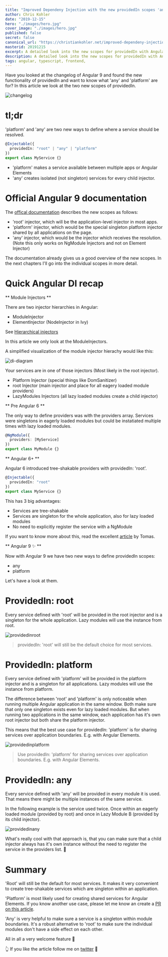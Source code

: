 ```yaml
---
title: "Improved Dependeny Injection with the new providedIn scopes 'any' and 'platform'"
author: Chris Kohler
date: "2019-12-15"
hero: "./images/hero.jpg"
cover_image: "./images/hero.jpg"
published: false
secret: false
canonical_url: "https://christiankohler.net/improved-dependeny-injection-with-the-new-providedin-scopes-any-and-platform"
masterid: 20191215
excerpt: A detailed look into the new scopes for providedIn with Angular 9
description: A detailed look into the new scopes for providedIn with Angular 9
tags: angular, typescript, frontend,
---
```


Have you looked at the changelog of Angular 9 and found the new functionality of providedIn and want to know what 'any' and 'platform' are for? In this article we look at the two new scopes of providedIn.

![changelog](./images/changelog.jpg)

# tl;dr

'platform' and 'any' are two new ways to define where a service should be resolved.

```typescript
@Injectable({
  providedIn: "root" | "any" | "platform"
})
export class MyService {}
```

- 'platform' makes a service available between multiple apps or Angular Elements
- 'any' creates isolated (not singleton) services for every child injector.

# Official Angular 9 documentation

The [offical documentation](https://next.angular.io/api/core/Injectable) describes the new scopes as follows:

- 'root' injector, which will be the application-level injector in most apps.
- 'platform' injector, which would be the special singleton platform injector shared by all applications on the page.
- 'any' injector, which would be the injector which receives the resolution. (Note this only works on NgModule Injectors and not on Element Injector)

The documentation already gives us a good overview of the new scopes. In the next chapters I'll go into the individual scopes in more detail.

# Quick Angular DI recap

** Module Injectors **

There are two injector hierarchies in Angular:

- ModuleInjector
- ElementInjector (NodeInjector in Ivy)

See [Hierarchical injectors](https://angular.io/guide/hierarchical-dependency-injection)

In this article we only look at the ModuleInjectors.

A simplified visualization of the module injector hierachy would like this:

![di-diagram](./images/di-diagram.png)

Your services are in one of those injectors (Most likely in the root injector).

- Platform Injector (special things like DomSanitizer)
- root Injector (main injector and place for all eagery loaded module providers)
- LazyModules Injectors (all lazy loaded modules create a child injector)

** Pre Angular 6 **

The only way to define providers was with the providers array. Services were singletons in eagerly loaded modules but could be instatiated multiple times with lazy loaded modules.

```typescript
@NgModule({
  providers: [MyService]
})
export class MyModule {}
```

** Angular 6+ **

Angular 6 introduced tree-shakable providers with providedIn: 'root'.

```typescript
@Injectable({
  providedIn: "root"
})
export class MyService {}
```

This has 3 big advantages:

- Services are tree-shakable
- Services are singleton for the whole application, also for lazy loaded modules
- No need to explicitly register the service with a NgModule

If you want to know more about this, read the excellent [article](https://medium.com/@tomastrajan/total-guide-to-angular-6-dependency-injection-providedin-vs-providers-85b7a347b59f) by Tomas.

** Angular 9 ✨ **

Now with Angular 9 we have two new ways to define providedIn scopes:

- any
- platform

Let's have a look at them.

# ProvidedIn: root

Every service defined with 'root' will be provided in the root injector and is a singleton for the whole application. Lazy modules will use the instance from root.

![providedinroot](./images/providedInroot.png)

> providedIn: 'root' will still be the default choice for most services.

# ProvidedIn: platform

Every service defined with 'platform' will be provided in the platform injector and is a singleton for all applications. Lazy modules will use the instance from platform.

The difference between 'root' and 'platform' is only noticeable when running multiple Angular application in the same window. Both make sure that only one singleton exists even for lazy loaded modules. But when running two applications in the same window, each application has it's own root injector but both share the platform injector.

This means that the best use case for providedIn: 'platform' is for sharing services over application boundaries. E.g. with Angular Elements.

![providedinplatform](./images/providedInplatform.png)

> Use providedIn: 'platform' for sharing services over application boundaries. E.g. with Angular Elements.

# ProvidedIn: any

Every service defined with 'any' will be provided in every module it is used. That means there might be multiple instances of the same service.

In the following example is the service used twice. Once within an eagerly loaded module (provided by root) and once in Lazy Module B (provided by its child injector).

![providedinany](./images/providedInany.png)

What's really cool with that approach is, that you can make sure that a child injector always has it's own instance without the need to register the service in the providers list. 💪

# Summary

'Root' will still be the default for most services. It makes it very convenient to create tree-shakable services which are singleton within an application.

'Platform' is most likely used for creating shared services for Angular Elements. If you know another use case, please let me know an create a [PR on this article](https://github.com/ChristianKohler/Homepage/blob/master/content/posts/2019-12-15-ng9-providedin-any/index.md).

'Any' is very helpful to make sure a service is a singleton within module boundaries. It's a robust alternative to 'root' to make sure the individual modules don't have a side effect on each other.

All in all a very welcome feature 🥳

👆 If you like the article follow me on [twitter](https://twitter.com/kohlerchristian) 🙌
